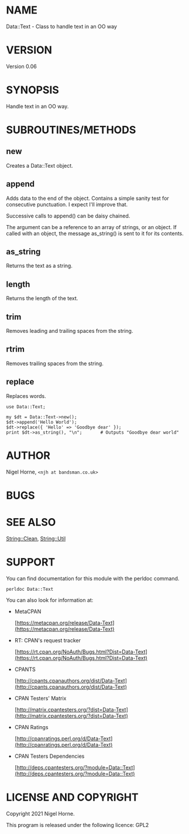 # NAME

Data::Text - Class to handle text in an OO way

# VERSION

Version 0.06

# SYNOPSIS

Handle text in an OO way.

# SUBROUTINES/METHODS

## new

Creates a Data::Text object.

## append

Adds data to the end of the object.
Contains a simple sanity test for consecutive punctuation.
I expect I'll improve that.

Successive calls to append() can be daisy chained.

The argument can be a reference to an array of strings, or an object.
If called with an object, the message as\_string() is sent to it for its contents.

## as\_string

Returns the text as a string.

## length

Returns the length of the text.

## trim

Removes leading and trailing spaces from the string.

## rtrim

Removes trailing spaces from the string.

## replace

Replaces words.

    use Data::Text;

    my $dt = Data::Text->new();
    $dt->append('Hello World');
    $dt->replace({ 'Hello' => 'Goodbye dear' });
    print $dt->as_string(), "\n";       # Outputs "Goodbye dear world"

# AUTHOR

Nigel Horne, `<njh at bandsman.co.uk>`

# BUGS

# SEE ALSO

[String::Clean](https://metacpan.org/pod/String%3A%3AClean), [String::Util](https://metacpan.org/pod/String%3A%3AUtil)

# SUPPORT

You can find documentation for this module with the perldoc command.

    perldoc Data::Text

You can also look for information at:

- MetaCPAN

    [https://metacpan.org/release/Data-Text](https://metacpan.org/release/Data-Text)

- RT: CPAN's request tracker

    [https://rt.cpan.org/NoAuth/Bugs.html?Dist=Data-Text](https://rt.cpan.org/NoAuth/Bugs.html?Dist=Data-Text)

- CPANTS

    [http://cpants.cpanauthors.org/dist/Data-Text](http://cpants.cpanauthors.org/dist/Data-Text)

- CPAN Testers' Matrix

    [http://matrix.cpantesters.org/?dist=Data-Text](http://matrix.cpantesters.org/?dist=Data-Text)

- CPAN Ratings

    [http://cpanratings.perl.org/d/Data-Text](http://cpanratings.perl.org/d/Data-Text)

- CPAN Testers Dependencies

    [http://deps.cpantesters.org/?module=Data::Text](http://deps.cpantesters.org/?module=Data::Text)

# LICENSE AND COPYRIGHT

Copyright 2021 Nigel Horne.

This program is released under the following licence: GPL2
